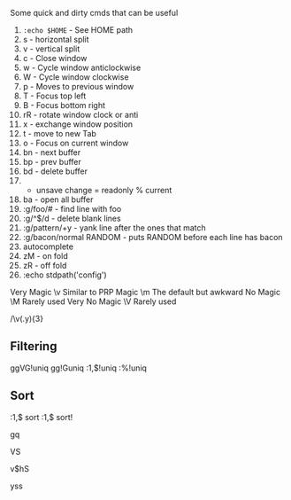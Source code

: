 Some quick and dirty cmds that can be useful

1. `:echo $HOME` - See HOME path
2. <C-w> s - horizontal split
3. <C-w> v - vertical split
4. <C-w> c - Close window
5. <C-w> w - Cycle window anticlockwise
6. <C-w> W - Cycle window clockwise
7. <C-w> p - Moves to previous window
8. <C-w> T - Focus top left
9. <C-w> B - Focus bottom right
10. <C-w> rR - rotate window clock or anti
11. <C-w> x - exchange window position
12. <C-w> t - move to new Tab
13. <C-w> o - Focus on current window
14. bn - next buffer
15. bp - prev buffer
16. bd - delete buffer
17. - unsave change = readonly % current
18. ba - open all buffer
19. :g/foo/# - find line with foo
20. :g/^$/d - delete blank lines
21. :g/pattern/+y - yank line after the ones that match
22. :g/bacon/normal RANDOM - puts RANDOM before each line has bacon
23. <C-n> autocomplete
24. zM - on fold
25. zR - off fold
26. :echo stdpath('config')

Very Magic \v Similar to PRP
Magic \m The default but awkward
No Magic \M Rarely used
Very No Magic \V Rarely used

/\v(.y){3}

## Filtering

ggVG!uniq
gg!Guniq
:1,$!uniq
:%!uniq

## Sort

:1,$ sort
:1,$ sort!

gq

VS<id>

v$hS<id>

yss<id>
